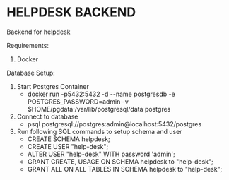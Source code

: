 # HELPDESK BACKEND
Backend for helpdesk

Requirements:
1. Docker

Database Setup:
1. Start Postgres Container
   - docker run -p5432:5432 -d --name postgresdb -e POSTGRES_PASSWORD=admin -v 
     $HOME/pgdata:/var/lib/postgresql/data postgres
2. Connect to database
   - psql postgresql://postgres:admin@localhost:5432/postgres 
3. Run following SQL commands to setup schema and user
   - CREATE SCHEMA helpdesk;
   - CREATE USER "help-desk";
   - ALTER USER "help-desk" WITH password 'admin';
   - GRANT CREATE, USAGE ON SCHEMA helpdesk to "help-desk";
   - GRANT ALL ON ALL TABLES IN SCHEMA helpdesk to "help-desk";


